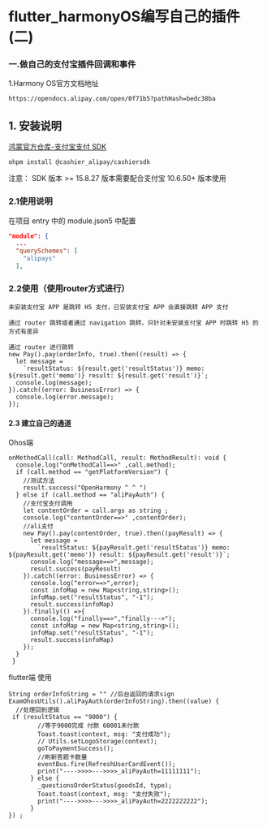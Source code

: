# flutter_harmonyOS编写自己的插件(二)

### 一.做自己的支付宝插件回调和事件

1.Harmony OS官方文档地址

```
https://opendocs.alipay.com/open/0f71b5?pathHash=bedc38ba
```



## 1. 安装说明

[鸿蒙官方仓库-支付宝支付 SDK ](https://ohpm.openharmony.cn/#/cn/detail/@cashier_alipay%2Fcashiersdk)

```plain
ohpm install @cashier_alipay/cashiersdk
```

注意： SDK 版本 >= 15.8.27 版本需要配合支付宝 10.6.50+ 版本使用



### 2.1使用说明

在项目 entry 中的 module.json5 中配置

```json
"module": {
  ...
  "querySchemes": [
    "alipays"
  ],
```



### 2.2使用（使用router方式进行）

```
未安装支付宝 APP 是跳转 H5 支付，已安装支付宝 APP 会直接跳转 APP 支付

通过 router 跳转或者通过 navigation 跳转，只针对未安装支付宝 APP 时跳转 H5 的方式有差异
```

```
通过 router 进行跳转
new Pay().pay(orderInfo, true).then((result) => {
  let message =
    `resultStatus: ${result.get('resultStatus')} memo: ${result.get('memo')} result: ${result.get('result')}`;
  console.log(message);
}).catch((error: BusinessError) => {
  console.log(error.message);
});
```



#### 2.3 建立自己的通道

Ohos端

```
onMethodCall(call: MethodCall, result: MethodResult): void {
  console.log("onMethodCall==>" ,call.method);
  if (call.method == "getPlatformVersion") {
    //测试方法
    result.success("OpenHarmony ^ ^ ")
  } else if (call.method == "aliPayAuth") {
    //支付宝支付调用
    let contentOrder = call.args as string ;
    console.log("contentOrder==>" ,contentOrder);
    //ali支付
    new Pay().pay(contentOrder, true).then((payResult) => {
      let message =
        `resultStatus: ${payResult.get('resultStatus')} memo: ${payResult.get('memo')} result: ${payResult.get('result')}`;
      console.log("message==>",message);
      result.success(payResult)
    }).catch((error: BusinessError) => {
      console.log("error==>",error);
      const infoMap = new Map<string,string>();
      infoMap.set("resultStatus", "-1");
      result.success(infoMap)
    }).finally(() =>{
      console.log("finally==>","finally--->");
      const infoMap = new Map<string,string>();
      infoMap.set("resultStatus", "-1");
      result.success(infoMap)
    });
  }
 }
```



flutter端 使用

```
String orderInfoString = "" //后台返回的请求sign
ExamOhosUtils().aliPayAuth(orderInfoString).then((value) {
  //处理回到逻辑
 if (resultStatus == "9000") {
        //等于9000完成 付款 60001未付款
        Toast.toast(context, msg: "支付成功");
        // Utils.setLogoStorage(context);
        goToPaymentSuccess();
        //刷新答题卡数量
        eventBus.fire(RefreshUserCardEvent());
        print("---->>>>--->>>>_aliPayAuth=11111111");
      } else {
        _questionsOrderStatus(goodsId, type);
        Toast.toast(context, msg: "支付失败");
        print("---->>>>--->>>>_aliPayAuth=2222222222");
      }
}) ;
```
